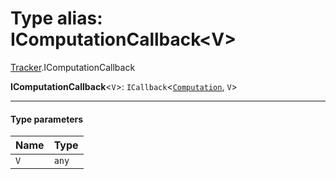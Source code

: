 # Type alias: IComputationCallback\<V>

[Tracker](/auto-docs/fixed-layout-editor/modules/Tracker.md).IComputationCallback

**IComputationCallback**<`V`>: `ICallback`<[`Computation`](/auto-docs/fixed-layout-editor/classes/Tracker.Computation.md), `V`>

***

#### Type parameters

| Name | Type |
| :------ | :------ |
| `V` | `any` |
